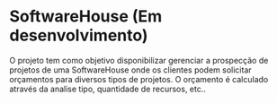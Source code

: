 # SoftwareHouse (Em desenvolvimento)

O projeto tem como objetivo disponibilizar gerenciar a prospecção de projetos de uma SoftwareHouse onde os clientes podem solicitar orçamentos para diversos tipos de projetos.
O orçamento é calculado através da analise tipo, quantidade de recursos, etc..
